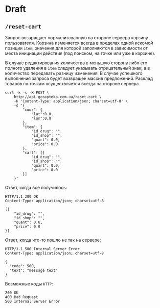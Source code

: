 # Draft

## `/reset-cart`
Запрос возвращает нормализованную на стороне сервера корзину пользователя. Корзина изменяется всегда в пределах одной искомой позиции `item`, значения для которой заполняются в зависимости от места инициации действия (под поиском, на точке или уже в корзине). 

В случае редактирования количества в меньшую сторону либо его полного удаления в `item` следует указывать отрицательный знак, а в количество передавать разницу изменения. В случае успешного выполнения запроса будет возвращен массив предложений. Расклад товаров по точкам осуществляется всегда на стороне сервера.

```
curl -k -s -X POST \
	http://api.geoapteka.com.ua/reset-cart \
	-H 'Content-Type: application/json; charset=utf-8' \
	-d '{
		"coor": {
			"lat":0.0,
			"lon":0.0
		},
		"item": {
			"id_drug": "",
			"id_shop": "",
			"quant": 0.0,
			"price": 0.0
		},
		"cart": [{
			"id_drug": "",
			"id_shop": "",
			"quant": 0.0,
			"price": 0.0
		}]
	}'
```

Ответ, когда все получилось:
```
HTTP/1.1 200 OK
Content-Type: application/json; charset=utf-8

[{
	"id_drug": "",
	"id_shop": "",
	"quant": 0.0,
	"price": 0.0
}]
```

Ответ, когда что-то пошло не так на сервере:
```
HTTP/1.1 500 Internal Server Error
Content-Type: application/json; charset=utf-8

{
  "code": 500,
  "text": "message text"
}
```

Возможные коды `HTTP`:
```
200 OK
400 Bad Request 
500 Internal Server Error
```